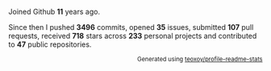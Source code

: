Joined Github **11** years ago.

Since then I pushed **3496** commits, opened **35** issues, submitted **107** pull requests, received **718** stars across **233** personal projects and contributed to **47** public repositories.

<p align="right"><sub>Generated using <a href="https://github.com/marketplace/actions/profile-readme-stats">teoxoy/profile-readme-stats</a></sub></p>
